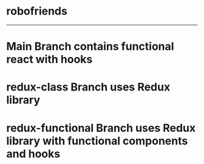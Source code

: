 # robofriends
---
# Main Branch contains functional react with hooks 
# redux-class Branch uses Redux library 
# redux-functional Branch uses Redux library with functional components and hooks
